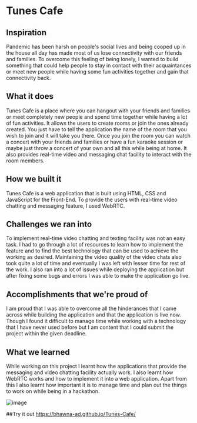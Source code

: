 # Tunes Cafe
## Inspiration
Pandemic has been harsh on people's social lives and being cooped up in the house all day has made most of us lose connectivity with our friends and families. To overcome this feeling of being lonely, I wanted to build something that could help people to stay in contact with their acquaintances or meet new people while having some fun activities together and gain that connectivity back.

## What it does
Tunes Cafe is a place where you can hangout with your friends and families or meet completely new people and spend time together while having a lot of fun activities. It allows the users to create rooms or join the ones already created. You just have to tell the application the name of the room that you wish to join and it will take you there. Once you join the room you can watch a concert with your friends and families or have a fun karaoke session or maybe just throw a concert of your own and all this while being at home. It also provides real-time video and messaging chat facility to interact with the room members.

## How we built it
Tunes Cafe is a web application that is built using HTML, CSS and JavaScript for the Front-End. To provide the users with real-time video chatting and messaging feature, I used WebRTC.

## Challenges we ran into
To implement real-time video chatting and texting facility was not an easy task. I had to go through a lot of resources to learn how to implement the feature and to find the best technology that can be used to achieve the working as desired. Maintaining the video quality of the video chats also took quite a lot of time and eventually I was left with lesser time for rest of the work. I also ran into a lot of issues while deploying the application but after fixing some bugs and errors I was able to make the application go live.

## Accomplishments that we're proud of
I am proud that I was able to overcome all the hinderances that I came across while building the application and that the application is live now. Though I found it difficult to manage time while working with a technology that I have never used before but I am content that I could submit the project within the given deadline.

## What we learned
While working on this project I learnt how the applications that provide the messaging and video chatting facility actually work. I also learnt how WebRTC works and how to implement it into a web application. Apart from this I also learnt how important it is to manage time and plan out the things to work on while being in a hackathon.

![image](https://user-images.githubusercontent.com/70805716/181182443-07c76a98-1f4b-4ddf-a536-1942d3175051.png)

##Try it out
https://bhawna-ad.github.io/Tunes-Cafe/
